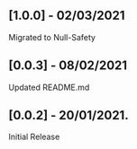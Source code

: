 ## [1.0.0] - 02/03/2021

Migrated to Null-Safety

## [0.0.3] - 08/02/2021

Updated README.md

## [0.0.2] - 20/01/2021.

Initial Release




